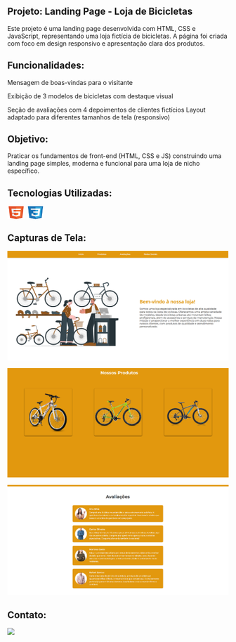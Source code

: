## Projeto: Landing Page - Loja de Bicicletas 



Este projeto é uma landing page desenvolvida com HTML, CSS e JavaScript, representando uma loja fictícia de bicicletas. A página foi criada com foco em design responsivo e apresentação clara dos produtos.

## Funcionalidades:
 
 Mensagem de boas-vindas para o visitante

 Exibição de 3 modelos de bicicletas com destaque visual

 Seção de avaliações com 4 depoimentos de clientes fictícios
Layout adaptado para diferentes tamanhos de tela (responsivo)

## Objetivo:


Praticar os fundamentos de front-end (HTML, CSS e JS) construindo uma landing page simples, moderna e funcional para uma loja de nicho específico.

## Tecnologias Utilizadas:

<img align="center" alt="Arthur-HTML" height="30" width="40" src="https://raw.githubusercontent.com/devicons/devicon/master/icons/html5/html5-original.svg">
<img align="center" alt="Arthur-CSS" height="30" width="40" src="https://raw.githubusercontent.com/devicons/devicon/master/icons/css3/css3-original.svg">

## Capturas de Tela:

![Captura de Tela 1](./img/Captura%20de%20tela%202025-04-11%20203216.png)


![Captura de Tela 2](./img/Captura%20de%20tela%202025-04-11%20203241.png)


![Captura de Tela 3](./img/Captura%20de%20tela%202025-04-11%20203252.png)

## Contato:

<a href="https://www.linkedin.com/in/arthur-lima-027581326/" target="_blank"><img src="https://img.shields.io/badge/LinkedIn-0077B5?style=for-the-badge&logo=linkedin&logoColor=white" target="_blank">